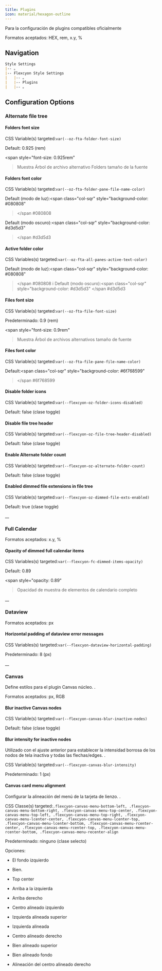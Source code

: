 ```yaml
---
title: Plugins
icon: material/hexagon-outline
---
```


Para la configuración de plugins compatibles oficialmente

Formatos aceptados: HEX, rem, x.y, %

## Navigation
```md
Style Settings
|-- 。
|-- Flexcyon Style Settings
|   |-- 。
|   |-- Plugins
|   |-- 。
```

## Configuration Options

### Alternate file tree

#### Folders font size
CSS Variable(s) targeted:`var(--oz-fta-folder-font-size)`

Default: 0.925 (rem)

<span style="font-size: 0.925rem"
>Muestra Árbol de archivo alternativo Folders tamaño de la fuente</span>

#### Folders font color
CSS Variable(s) targeted:`var(--oz-fta-folder-pane-file-name-color)`

Default (modo de luz):<span class="col-sqr" style="background-color: #080808"
></span
>#080808

Default (modo oscuro):<span class="col-sqr" style="background-color: #d3d5d3"
></span
>#d3d5d3

#### Active folder color
CSS Variables(s) targeted:`var(--oz-fta-all-panes-active-text-color)`

Default (modo de luz):<span class="col-sqr" style="background-color: #080808"
></span
>#080808
i
Default (modo oscuro):<span class="col-sqr" style="background-color: #d3d5d3"
></span
>#d3d5d3

#### Files font size
CSS Variable(s) targeted:`var(--oz-fta-file-font-size)`

Predeterminado: 0.9 (rem)

<span style="font-size: 0.9rem"
>Muestra Árbol de archivos alternativos tamaño de fuente</san>

#### Files font color
CSS Variable(s) targeted:`var(--oz-fta-file-pane-file-name-color)`

Default:<span class="col-sqr" style="background-color: #6f768599"
></span
>#6f768599

#### Disable folder icons
CSS Variable(s) targeted:`var(--flexcyon-oz-folder-icons-disabled)`

Default: false (clase toggle)

#### Disable file tree header
CSS Variable(s) targeted:`var(--flexcyon-oz-file-tree-header-disabled)`

Default: false (clase toggle)

#### Enable Alternate folder count
CSS Variable(s) targeted:`var(--flexcyon-oz-alternate-folder-count)`

Default: false (clase toggle)

#### Enabled dimmed file extensions in file tree
CSS Variable(s) targeted:`var(--flexcyon-oz-dimmed-file-exts-enabled)`

Default: true (clase toggle)

__
### Full Calendar

Formatos aceptados: x.y, %

#### Opacity of dimmed full calendar items
CSS Variables(s) targeted:`var(--flexcyon-fc-dimmed-items-opacity)`

Default: 0.89

<span style="opacity: 0.89"
>Opacidad de muestra de elementos de calendario completo</span>

__
### Dataview

Formatos aceptados: px

#### Horizontal padding of dataview error messages
CSS Variables(s) targeted:`var(--flexcyon-dataview-horizontal-padding)`

Predeterminado: 8 (px)

__
### Canvas
Define estilos para el plugin Canvas núcleo.
.

Formatos aceptados: px, RGB

#### Blur inactive Canvas nodes
CSS Variable(s) targeted:`var(--flexcyon-canvas-blur-inactive-nodes)`

Default: false (clase toggle)

#### Blur intensity for inactive nodes
Utilizado con el ajuste anterior para establecer la intensidad borrosa de los nodos de tela inactiva y todas las flechas/edges.
.

CSS Variable(s) targeted:`var(--flexcyon-canvas-blur-intensity)`

Predeterminado: 1 (px)

#### Canvas card menu alignment
Configurar la alineación del menú de la tarjeta de lienzo.
.

CSS Classe(s) targeted:`.flexcyon-canvas-menu-bottom-left, .flexcyon-canvas-menu-bottom-right, .flexcyon-canvas-menu-top-center, .flexcyon-canvas-menu-top-left, .flexcyon-canvas-menu-top-right, .flexcyon-canvas-menu-lcenter-center, .flexcyon-canvas-menu-lcenter-top, .flexcyon-canvas-menu-lcenter-bottom, .flexcyon-canvas-menu-rcenter-center, .flexcyon-canvas-menu-rcenter-top, .flexcyon-canvas-menu-rcenter-bottom, .flexcyon-canvas-menu-recenter-align`

Predeterminado: ninguno (clase selecto)

Opciones:
- El fondo izquierdo

- Bien.

- Top center

- Arriba a la izquierda

- Arriba derecho

- Centro alineado izquierdo

- Izquierda alineada superior

- Izquierda alineada

- Centro alineado derecho

- Bien alineado superior

- Bien alineado fondo

- Alineación del centro alineado derecho
